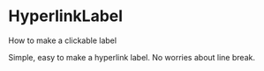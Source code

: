 # HyperlinkLabel
How to make a clickable label

Simple, easy to make a hyperlink label. No worries about line break. 
